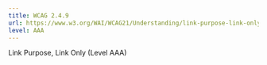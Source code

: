 ```yaml
---
title: WCAG 2.4.9
url: https://www.w3.org/WAI/WCAG21/Understanding/link-purpose-link-only.html
level: AAA
---
```

Link Purpose, Link Only (Level AAA)
